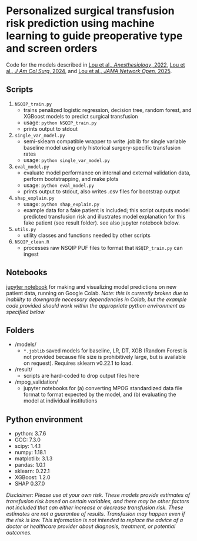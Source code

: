 # Personalized surgical transfusion risk prediction using machine learning to guide preoperative type and screen orders

Code for the models described in [Lou et al., *Anesthesiology*, 2022](https://doi.org/10.1097/ALN.0000000000004139), [Lou et al., *J Am Col Surg*, 2024](http://doi.org/10.1097/XCS.0000000000000874), and [Lou et al., *JAMA Network Open*, 2025](https://doi.org/10.1001/jamanetworkopen.2025.17760).

## Scripts
1. `NSQIP_train.py`
    - trains penalized logistic regression, decision tree, random forest, and XGBoost models to predict surgical transfusion
    - usage: `python NSQIP_train.py`
    - prints output to stdout
2. `single_var_model.py`
    - semi-sklearn compatible wrapper to write .joblib for single variable baseline model using only historical surgery-specific transfusion rates
    - usage: `python single_var_model.py`
3. `eval_model.py`
    - evaluate model performance on internal and external validation data, perform bootstrapping, and make plots
    - usage: `python eval_model.py`
    - prints output to stdout, also writes .csv files for bootstrap output
4. `shap_explain.py`
    - usage: `python shap_explain.py`
    - example data for a fake patient is included; this script outputs model predicted transfusion risk and illustrates model explanation for this fake patient (see result folder). see also jupyter notebook below.
5. `utils.py`
    - utility classes and functions needed by other scripts
6. `NSQIP_clean.R`
    - processes raw NSQIP PUF files to format that `NSQIP_train.py` can ingest


## Notebooks
[jupyter notebook](https://colab.research.google.com/drive/1PavgJqsxjkRvQ6-2psj-crBCV8gmJZzk?usp=sharing) for making and visualizing model predictions on new patient data, running on Google Colab. *Note: this is currently broken due to inability to downgrade necessary dependencies in Colab, but the example code provided should work within the appropriate python environment as specified below*


## Folders
- /models/ 
    - `*.joblib` saved models for baseline, LR, DT, XGB (Random Forest is not provided because file size is prohibitively large, but is available on request). Requires sklearn v0.22.1 to load.
- /result/
    - scripts are hard-coded to drop output files here
- /mpog_validation/
    - jupyter notebooks for (a) converting MPOG standardized data file format to format expected by the model, and (b) evaluating the model at individual institutions


## Python environment
- python: 3.7.6 
- GCC: 7.3.0
- scipy: 1.4.1
- numpy: 1.18.1
- matplotlib: 3.1.3
- pandas: 1.0.1
- sklearn: 0.22.1
- XGBoost: 1.2.0
- SHAP 0.37.0


*Disclaimer: Please use at your own risk. These models provide estimates of transfusion risk based on certain variables, and there may be other factors not included that can either increase or decrease transfusion risk. These estimates are not a guarantee of results. Transfusion may happen even if the risk is low. This information is not intended to replace the advice of a doctor or healthcare provider about diagnosis, treatment, or potential outcomes.*
